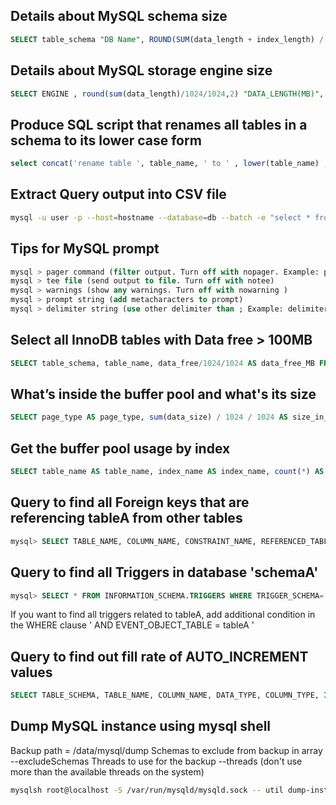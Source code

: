 ## Details about MySQL schema size
```SQL
SELECT table_schema "DB Name", ROUND(SUM(data_length + index_length) / 1024 / 1024, 1) "DB Size in MB" FROM information_schema.tables GROUP BY table_schema;
```

## Details about MySQL storage engine size
```SQL
SELECT ENGINE , round(sum(data_length)/1024/1024,2) "DATA_LENGTH(MB)", round(sum(index_length)/1024/1024,2) "INDEX_LENGTH(MB)", round(sum( data_length + index_length )/1024/1024,2) "TOTAL(MB)" FROM information_schema.TABLES GROUP BY ENGINE ;
```

## Produce SQL script that renames all tables in a schema to its lower case form
```SQL
select concat('rename table ', table_name, ' to ' , lower(table_name) , ';') from information_schema.tables where table_schema = 'your_schema_name';
```

## Extract Query output into CSV file
```bash
mysql -u user -p --host=hostname --database=db --batch -e "select * from yourtable" | sed 's/\t/","/g;s/^/"/;s/$/"/;s/\n//g' > yourlocalfilename
```

## Tips for MySQL prompt
```SQL
mysql > pager command (filter output. Turn off with nopager. Example: pager grep -i 'sleep')
mysql > tee file (send output to file. Turn off with notee)
mysql > warnings (show any warnings. Turn off with nowarning )
mysql > prompt string (add metacharacters to prompt)
mysql > delimiter string (use other delimiter than ; Example: delimiter //)
```

## Select all InnoDB tables with Data free > 100MB
```SQL
SELECT table_schema, table_name, data_free/1024/1024 AS data_free_MB FROM information_schema.tables WHERE engine LIKE 'InnoDB' AND data_free > 100*1024*1024;
```

## What’s inside the buffer pool and what's its size
```SQL
SELECT page_type AS page_type, sum(data_size) / 1024 / 1024 AS size_in_mb FROM information_schema.innodb_buffer_page GROUP BY page_type ORDER BY size_in_mb DESC;
```

## Get the buffer pool usage by index
```SQL
SELECT table_name AS table_name, index_name AS index_name, count(*) AS page_count, sum(data_size) / 1024 / 1024 AS size_in_mb FROM information_schema.innodb_buffer_page GROUP BY table_name, index_name ORDER BY size_in_mb DESC;
```

## Query to find all Foreign keys that are referencing tableA from other tables
```SQL
mysql> SELECT TABLE_NAME, COLUMN_NAME, CONSTRAINT_NAME, REFERENCED_TABLE_NAME, REFERENCED_COLUMN_NAME FROM INFORMATION_SCHEMA.KEY_COLUMN_USAGE WHERE REFERENCED_TABLE_NAME = 'tableA';
```

## Query to find all Triggers in database 'schemaA'
```SQL
mysql> SELECT * FROM INFORMATION_SCHEMA.TRIGGERS WHERE TRIGGER_SCHEMA='schemaA'\G
```
 If you want to find all triggers related to tableA, add additional condition in the WHERE clause ' AND EVENT_OBJECT_TABLE = tableA '

## Query to find out fill rate of AUTO_INCREMENT values
```SQL
SELECT TABLE_SCHEMA, TABLE_NAME, COLUMN_NAME, DATA_TYPE, COLUMN_TYPE, IF(LOCATE('unsigned', COLUMN_TYPE) > 0, 1, 0) AS IS_UNSIGNED, (CASE DATA_TYPE WHEN 'tinyint' THEN IF(LOCATE('unsigned', COLUMN_TYPE) > 0, 255, 127) WHEN 'smallint' THEN IF(LOCATE('unsigned', COLUMN_TYPE) > 0, 65535, 32767) WHEN 'mediumint' THEN IF(LOCATE('unsigned', COLUMN_TYPE) > 0, 16777215, 8388607) WHEN 'int' THEN IF(LOCATE('unsigned', COLUMN_TYPE) > 0, 4294967295, 2147483647) WHEN 'bigint' THEN IF(LOCATE('unsigned', COLUMN_TYPE) > 0, 18446744073709551615, 9223372036854775807) END) AS MAX_VALUE,AUTO_INCREMENT,ROUND(AUTO_INCREMENT / (CASE DATA_TYPE WHEN 'tinyint' THEN IF(LOCATE('unsigned', COLUMN_TYPE) > 0, 255, 127) WHEN 'smallint' THEN IF(LOCATE('unsigned', COLUMN_TYPE) > 0, 65535, 32767) WHEN 'mediumint' THEN IF(LOCATE('unsigned', COLUMN_TYPE) > 0, 16777215, 8388607) WHEN 'int' THEN IF(LOCATE('unsigned', COLUMN_TYPE) > 0, 4294967295, 2147483647) WHEN 'bigint' THEN IF(LOCATE('unsigned', COLUMN_TYPE) > 0, 18446744073709551615, 9223372036854775807) END), 4) AS AUTO_INCREMENT_RATIO FROM INFORMATION_SCHEMA.COLUMNS INNER JOIN INFORMATION_SCHEMA.TABLES USING (TABLE_SCHEMA, TABLE_NAME) WHERE TABLE_SCHEMA NOT IN ('mysql', 'INFORMATION_SCHEMA', 'performance_schema', 'sys') AND EXTRA='auto_increment';
```

## Dump MySQL instance using mysql shell
Backup path = /data/mysql/dump
Schemas to exclude from backup in array --excludeSchemas
Threads to use for the backup --threads (don't use more than the available threads on the system)
```bash
mysqlsh root@localhost -S /var/run/mysqld/mysqld.sock -- util dump-instance /data/mysql/dump --excludeSchemas=["mysql","information_schema","performance_schema","sys"]  --threads=8 --showProgress
```
